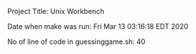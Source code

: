 Project Title: Unix Workbench

Date when make was run: Fri Mar 13 03:16:18 EDT 2020

No of line of code in guessinggame.sh: 40
